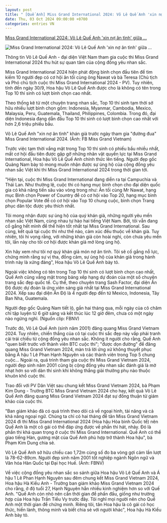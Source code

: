 ```yaml
---
layout: post
title: " [Quế Anh] Miss Grand International 2024: Võ Lê Quế Anh 'xin nợ ân tình' giữa ..."
date: Thu, 03 Oct 2024 09:00:00 +0700
categories: entries VN
---
```

[Miss Grand International 2024: Võ Lê Quế Anh 'xin nợ ân tình' giữa ...](https://danviet.vn/miss-grand-international-2024-vo-le-que-anh-xin-no-an-tinh-giua-on-ao-bi-khan-gia-tho-o-20241002170057631.htm)

![Miss Grand International 2024: Võ Lê Quế Anh 'xin nợ ân tình' giữa ...](https://danviet.mediacdn.vn/zoom/600_315/296231569849192448/2024/10/2/miss-grand-international-2024-vo-le-que-anh-6-1727862201904201895102-172-0-887-1366-crop-1727862733966838239484.jpg)

Thông tin Võ Lê Quế Anh - đại diện Việt Nam tham gia cuộc thi Miss Grand International 2024 thu hút sự quan tâm của cộng đồng yêu nhan sắc.

Miss Grand International 2024 hiện phát động bình chọn đầu tiên để tìm kiếm 10 người đẹp có cơ hội ăn tối cùng ông Nawat và bà Teresa (Chủ tịch và Phó chủ tịch cuộc thi Miss Grand International 2024 - PV). Tuy nhiên, tính đến ngày 30/9, Hoa hậu Võ Lê Quế Anh được cho là không có tên trong Top 10 thí sinh có lượt bình chọn cao nhất.

Theo thống kê từ một chuyên trang nhan sắc, Top 10 thí sinh tạm thời sở hữu nhiều lượt bình chọn gồm: Indonesia, Myanmar, Cambodia, Mexico, Malaysia, Peru, Guatemala, Thailand, Philippines, Colombia. Trong đó, đại diện Indonesia đang dẫn đầu Top 10 thí sinh có lượt bình chọn cao nhất với hơn 2,6 triệu phiếu bầu.

Võ Lê Quế Anh "xin nợ ân tình" khán giả trước ngày tham gia "đường đua" Miss Grand International 2024. (Ảnh: FB Miss Grand Vietnam)

Trước việc tạm thời vắng mặt trong Top 10 thí sinh có phiếu bầu nhiều nhất, mất cơ hội đầu tiên được gặp gỡ những nhân vật quyền lực tại Miss Grand International, Hoa hậu Võ Lê Quế Anh chính thức lên tiếng. Người đẹp gốc Quảng Nam bày tỏ mong muốn nhận được sự ủng hộ của cộng đồng yêu nhan sắc Việt khi thi Miss Grand International 2024 trong thời gian tới.



"Hiện tại, cuộc thi Miss Grand International đang diễn ra tại Campuchia và Thái Lan. Như thường lệ, cuộc thi có hạng mục bình chọn cho đại diện quốc gia có khả năng tiến sâu vào vòng trong như: Ăn tối cùng Mr Nawat, hạng mục Bình chọn Power of Country để có cơ hội vào Top 20, hạng mục bình chọn Popular Vote để có cơ hội vào Top 10 chung cuộc, bình chọn Trang phục dân tộc được yêu thích nhất.

Tôi mong nhận được sự ủng hộ của quý khán giả, những người yêu mến nhan sắc Việt Nam, cùng nhau tự hào hai tiếng Việt Nam. Bởi, tôi vẫn đang cố gắng hết mình để thể hiện tốt nhất tại Miss Grand International. Sau cùng, kết quả tại cuộc thi như thế nào, cảm xúc đều thuộc về khán giả. Tuy nhiên, tôi hi vọng rằng, với những khán giả còn hoài nghi, còn chưa yêu mến tôi, lần này cho tôi cơ hội được khán giả mở lòng ủng hộ.

Xin hãy xem như tôi nợ quý khán giả món nợ ân tình. Tôi sẽ cố gắng nỗ lực, chứng minh rằng sự vị tha, đồng cảm, sự ủng hộ của khán giả trong hành trình này là xứng đáng", Hoa hậu Võ Lê Quế Anh bày tỏ.

Ngoài việc không có tên trong Top 10 thí sinh có lượt bình chọn cao nhất, Quế Anh cũng vắng mặt trong bảng xếp hạng dự đoán của một số chuyên trang sắc đẹp quốc tế. Cụ thể, theo chuyên trang Sash Factor, đại diện Ấn Độ được dự đoán là ứng viên sáng giá nhất tại Miss Grand International 2024. Xếp sau đại diện Ấn Độ là 4 người đẹp đến từ Mexico, Indonesia, Tây Ban Nha, Guatemala.

Người đẹp gốc Quảng Nam tiết lộ, gần hai tháng qua, mỗi ngày của cô chăm chỉ tập luyện từ 6 giờ sáng và kết thúc lúc 12 giờ đêm, chưa có một ngày nào ngừng nghỉ. (Nguồn clip: FBNV)

Trước đó, Võ Lê Quế Anh (sinh năm 2001) đăng quang Miss Grand Vietnam 2024. Tuy nhiên, chiến thắng của cô tại cuộc thi sắc đẹp này vấp phải tranh cãi trái chiều từ cộng đồng yêu nhan sắc. Không ít người cho rằng, Quế Anh "quen biết trước với thành viên BTC cuộc thi"; "được dọn đường" để đăng quang Miss Grand Vietnam 2024, màn trả lời ứng xử không thuyết phục bằng Á hậu 1 Lê Phan Hạnh Nguyên và các thành viên trong Top 5 chung cuộc... Ngoài ra, quá trình tham gia cuộc thi Miss Grand Vietnam 2024, người đẹp sinh năm 2001 cũng bị cộng đồng yêu nhan sắc đánh giá là mờ nhạt hơn so với dàn thí sinh khi không thắng giải thưởng phụ nào thuộc khuôn khổ cuộc thi.



Trao đổi với PV Dân Việt sau chung kết Miss Grand Vietnam 2024, bà Phạm Kim Dung - Trưởng BTC Miss Grand Vietnam 2024 cho hay, kết quả Võ Lê Quế Anh đăng quang Miss Grand Vietnam 2024 đạt sự đồng thuận từ giám khảo của cuộc thi.

"Ban giám khảo đã có quá trình theo dõi cả về ngoại hình, tài năng và cả khả năng ngoại ngữ. Chúng ta chỉ có hai tháng để tân Miss Grand Vietnam 2024 đi thi Miss Grand International 2024 (Hoa hậu Hòa bình Quốc tế) nên Quế Anh là một cô gái có thể đáp ứng được về phần thi hát, nhảy. Đó là phần thi khá quan trọng ở cuộc thi Miss Grand International. Quế Anh có thể giao tiếng Hàn, gương mặt của Quế Anh phù hợp trở thành Hoa hậu", bà Phạm Kim Dung chia sẻ.

Võ Lê Quế Anh sở hữu chiều cao 1,72m cùng số đo ba vòng gợi cảm lần lượt là 78-62-89cm. Người đẹp sinh năm 2001 tốt nghiệp ngành Ngôn ngữ và Văn hóa Hàn Quốc tại Đại học Huế. (Ảnh: FBNV)

Về việc cộng đồng yêu nhan sắc so sánh giữa Hoa hậu Võ Lê Quế Anh và Á hậu 1 Lê Phan Hạnh Nguyên sau đêm chung kết Miss Grand Vietnam 2024, Hoa hậu Hà Kiều Anh - Trưởng ban giám khảo Miss Grand Vietnam 2024 cho rằng, ở độ tuổi 27, Hạnh Nguyên hẳn nhiều kinh nghiệm hơn so với Quế Anh. "Quế Anh còn nhỏ nên cần thời gian để phấn đấu, giống như trường hợp của Hoa hậu Trần Tiểu Vy trước đây. Tôi nghĩ mọi người nên cho Quế Anh một thời gian để chứng minh. Riêng tôi, tân Hoa hậu là cô gái có học thức, hiền lành, thông minh và biết chia sẻ với người khác", Hoa hậu Hà Kiều Anh bày tỏ.

